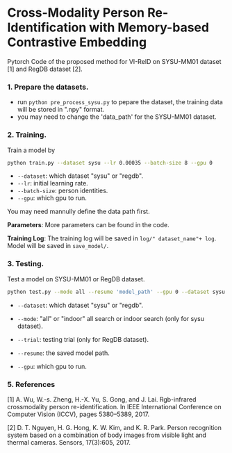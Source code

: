 # Cross-Modality Person Re-Identification with Memory-based Contrastive Embedding

Pytorch Code of the proposed method for VI-ReID on SYSU-MM01 dataset [1] and  RegDB dataset [2]. 

### 1. Prepare the datasets.

- run `python pre_process_sysu.py` to pepare the dataset, the training data will be stored in ".npy" format.
- you may need to change the 'data_path' for the SYSU-MM01 dataset.

### 2. Training.
Train a model by

```bash
python train.py --dataset sysu --lr 0.00035 --batch-size 8 --gpu 0
```

- `--dataset`: which dataset "sysu" or "regdb".
- `--lr`: initial learning rate.
- `--batch-size`: person identities.
- `--gpu`:  which gpu to run.

You may need mannully define the data path first.

**Parameters**: More parameters can be found in the code.

**Training Log**: The training log will be saved in `log/" dataset_name"+ log`. Model will be saved in `save_model/`.

### 3. Testing.

Test a model on SYSU-MM01 or RegDB dataset.
```bash
python test.py --mode all --resume 'model_path' --gpu 0 --dataset sysu
```
- `--dataset`: which dataset "sysu" or "regdb".

- `--mode`: "all" or "indoor" all search or indoor search (only for sysu dataset).

- `--trial`: testing trial (only for RegDB dataset).

- `--resume`: the saved model path.

- `--gpu`:  which gpu to run.

  

###  5. References

[1] A. Wu, W.-s. Zheng, H.-X. Yu, S. Gong, and J. Lai. Rgb-infrared crossmodality person re-identification. In IEEE International Conference on Computer Vision (ICCV), pages 5380–5389, 2017.

[2] D. T. Nguyen, H. G. Hong, K. W. Kim, and K. R. Park. Person recognition system based on a combination of body images from visible light and thermal cameras. Sensors, 17(3):605, 2017.